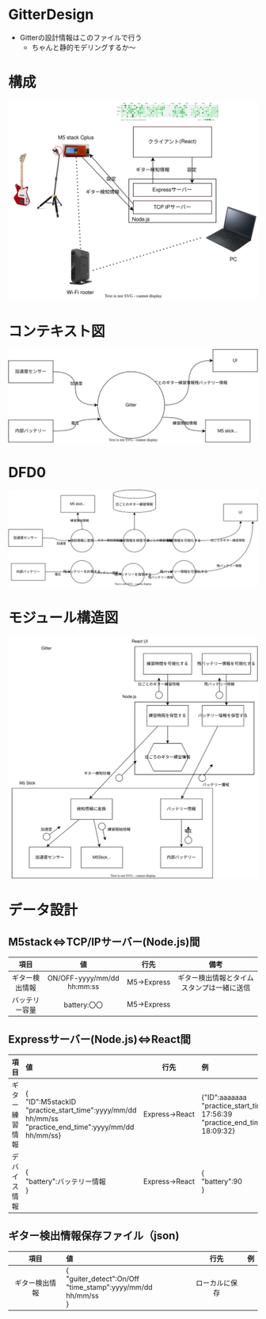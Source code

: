 # GitterDesign
- Gitterの設計情報はこのファイルで行う
  - ちゃんと静的モデリングするか～
# 構成
![picture 1](images/gitter.drawio.svg)  
# コンテキスト図
![context](images/context.drawio.svg)

# DFD0
![DFD0](images/DFD0.drawio.svg)

# モジュール構造図
![Module](images/module.drawio.svg)
# データ設計
## M5stack⇔TCP/IPサーバー(Node.js)間
| 項目 |値|行先|備考|
|:--:|:--:|:--:|:--:|
|ギター検出情報|ON/OFF-yyyy/mm/dd hh:mm:ss| M5→Express|ギター検出情報とタイムスタンプは一緒に送信|
|バッテリー容量|battery:〇〇| M5→Express||

## Expressサーバー(Node.js)⇔React間
| 項目 |値|行先|例|
|:--:|:--|:--:|:--|
|ギター練習情報|{<br>"ID":M5stackID<br>"practice_start_time":yyyy/mm/dd hh/mm/ss<br>"practice_end_time":yyyy/mm/dd hh/mm/ss}|Express→React|{"ID":aaaaaaa<br>"practice_start_time":2023/07/22 17:56:39 <br>"practice_end_time":2023/07/23 18:09:32}|
|デバイス情報|{<br>"battery":バッテリー情報<br>}|Express→React|{<br>"battery":90<br>}|

## ギター検出情報保存ファイル（json)
| 項目 |値|行先|例|
|:--:|:--|:--:|:--|
|ギター検出情報|{<br>"guiter_detect":On/Off<br>"time_stamp":yyyy/mm/dd hh/mm/ss<br>}|ローカルに保存|

